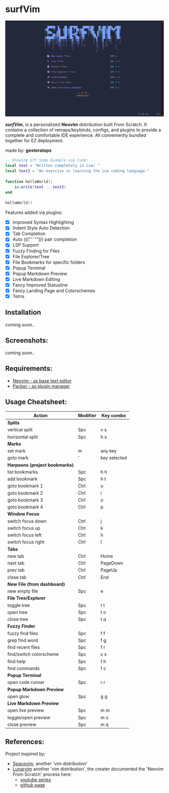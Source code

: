 <!-- README.md for surfVim -->
<!-- TODO:
    - add lsp remaps
    - add install directions
    - add Table of contents if file gets too long
        - syntax: `1. [name](#headerName)`
-->
# surfVim
![surfVim Preview Screenshot](screenshots/surfPreview.png)

***surfVim***, is a personalized **Neovim** distribution built From Scratch. 
It contains a collection of remaps/keybinds, configs, and plugins 
to provide a complete and comfortable IDE experience.
All conveniently bundled together for EZ deployment.

made by: **gesteratops**

```lua
-- Showing off Some Example Lua Code: --
local text = "Written completely in Lua! " 
local text2 = "An exercise in learning the Lua coding language."

function helloWorld()
    io.write(text .. text2)
end

helloWorld()
```

Features added via plugins:
- [x] Improved Syntax Highlighting
- [x] Indent Style Auto Detection
- [x] Tab Completion 
- [x] Auto ({["'``'"]}) pair completion
- [x] LSP Support
- [x] Fuzzy Finding for Files
- [x] File Explorer/Tree
- [x] File Bookmarks for specific folders
- [x] Popup Terminal
- [x] Popup Markdown Preview
- [x] Live Markdown Editing
- [x] Fancy Improved Statusline
- [x] Fancy Landing Page and Colorschemes
- [x] Tetris 

## Installation

coming soon..

## Screenshots:

coming soon..

## Requirements:
- [Neovim - as base text editor](https://github.com/neovim/neovim)
- [Packer - as plugin manager](https://github.com/wbthomason/packer.nvim)

## Usage Cheatsheet:

| Action | Modifier | Key combo |
| ------ | ----- | ----- |
| **Splits**
| vertical split | Spc | v s 
| horizontal split | Spc | h s 
| **Marks**
| set mark | m | any key 
| goto mark | ' | key selected 
| **Harpoons (project bookmarks)** 
| list bookmarks | Spc | h h 
| add bookmark | Spc | h t 
| goto bookmark 1 | Ctrl | u
| goto bookmark 2 | Ctrl | i
| goto bookmark 3 | Ctrl | o
| goto bookmark 4 | Ctrl | p
| **Window Focus** 
| switch focus down   | Ctrl | j
| switch focus up     | Ctrl | k
| switch focus left   | Ctrl | h
| switch focus right  | Ctrl | l
| **Tabs**
| new tab    | Ctrl | Home
| next tab   | Ctrl | PageDown
| prev tab   | Ctrl | PageUp
| close tab  | Ctrl | End
| **New File (from dashboard)**
| new empty file  | Spc | e
| **File Tree/Explorer**
| toggle tree  | Spc | t t 
| open tree    | Spc | t o
| close tree   | Spc | t q
| **Fuzzy Finder**
| fuzzy find files          | Spc | f f
| grep find word            | Spc | f g
| find recent files         | Spc | f r
| find/switch colorscheme   | Spc | c s 
| find help                 | Spc | f h
| find commands             | Spc | f c
| **Popup Terminal**
| open code runner  | Spc | r r
| **Popup Markdown Preview**
| open glow         | Spc | g g
| **Live Markdown Preview**
| open live preview    | Spc |m m
| toggle/open preview  | Spc |m o
| close preview        | Spc |m q

## References:
Project inspired by:

- [Spacevim](https://spacevim.org/), another 'vim distribution'
- [Lunarvim](https://github.com/LunarVim/LunarVim) another 'vim distribution', the creater documented the 'Neovim From Scratch' process here:
    - [youtube series](https://youtube.com/playlist?list=PLhoH5vyxr6Qq41NFL4GvhFp-WLd5xzIzZ)
    - [github page](https://github.com/LunarVim/Neovim-from-scratch)

<!-- README.md for surfVim: html comments work in markdown too wheeeee -->
